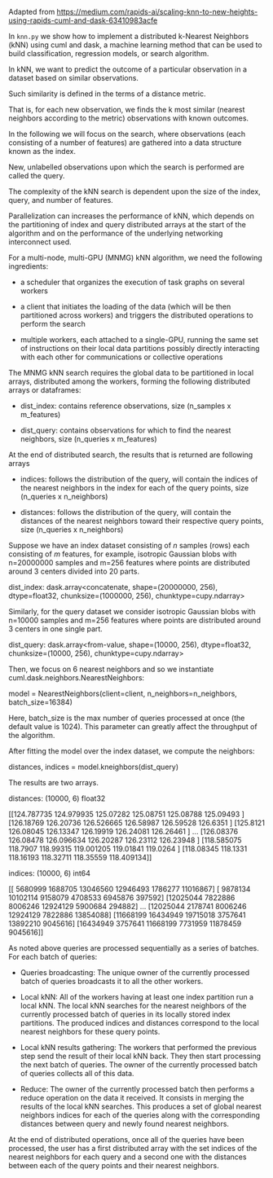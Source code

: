 Adapted from https://medium.com/rapids-ai/scaling-knn-to-new-heights-using-rapids-cuml-and-dask-63410983acfe

In `knn.py` we show how to implement a distributed k-Nearest Neighbors (kNN) using cuml and dask, a machine learning method that can be used to build classification, regression models, or search algorithm.

In kNN, we want to predict the outcome of a particular observation in a dataset based on similar observations.

Such similarity is defined in the terms of a distance metric.

That is, for each new observation, we finds the k most similar (nearest neighbors according to the metric) observations with known outcomes.

In the following we will focus on the search, where observations (each consisting of a number of features) are gathered into a data structure known as the index.

New, unlabelled observations upon which the search is performed are called the query. 

The complexity of the kNN search is dependent upon the size of the index, query, and number of features.

Parallelization can increases the performance of kNN, which depends on the partitioning of index and query distributed arrays at the start of the algorithm and on the performance of the underlying networking interconnect used.

For a multi-node, multi-GPU (MNMG) kNN algorithm, we need the following ingredients:

- a scheduler that organizes the execution of task graphs on several workers

- a client that initiates the loading of the data (which will be then partitioned across workers) and triggers the distributed operations to perform the search

- multiple workers, each attached to a single-GPU, running the same set of instructions on their local data partitions possibly directly interacting with each other for communications or collective operations

The MNMG kNN search requires the global data to be partitioned in local arrays, distributed among the workers, forming the following distributed arrays or dataframes:

- dist_index: contains reference observations, size (n_samples x m_features)

- dist_query: contains observations for which to find the nearest neighbors, size (n_queries x m_features)

At the end of distributed search, the results that is returned are following arrays

- indices: follows the distribution of the query, will contain the indices of the nearest neighbors in the index for each of the query points, size (n_queries x n_neighbors)

- distances: follows the distribution of the query, will contain the distances of the nearest neighbors toward their respective query points, size (n_queries x n_neighbors)

Suppose we have an index dataset consisting of $n$ samples (rows) each consisting of $m$ features, for example, isotropic Gaussian blobs with n=20000000 samples and m=256 features where points are distributed around 3 centers divided into 20 parts.

dist_index:
 dask.array<concatenate, shape=(20000000, 256), dtype=float32, chunksize=(1000000, 256), chunktype=cupy.ndarray>


Similarly, for the query dataset we consider isotropic Gaussian blobs with n=10000 samples and m=256 features where points are distributed around 3 centers in one single part. 


dist_query:
 dask.array<from-value, shape=(10000, 256), dtype=float32, chunksize=(10000, 256), chunktype=cupy.ndarray>


Then, we focus on 6 nearest neighbors and so we instantiate cuml.dask.neighbors.NearestNeighbors:

model = NearestNeighbors(client=client, n_neighbors=n_neighbors, batch_size=16384)

Here, batch_size is the max number of queries processed at once (the default value is 1024).
This parameter can greatly affect the throughput of the algorithm. 

After fitting the model over the index dataset, we compute the neighbors:

distances, indices = model.kneighbors(dist_query)  

The results are two arrays.

distances:
 (10000, 6) float32

 [[124.787735 124.979935 125.07282  125.08751  125.08788  125.09493 ]
 [126.18769  126.20736  126.526665 126.58987  126.59528  126.6351  ]
 [125.8121   126.08045  126.13347  126.19919  126.24081  126.26461 ]
 ...
 [126.08376  126.08478  126.096634 126.20287  126.23112  126.23948 ]
 [118.585075 118.7907   118.99315  119.001205 119.01841  119.0264  ]
 [118.08345  118.1331   118.16193  118.32711  118.35559  118.409134]]


indices:
 (10000, 6) int64

 [[ 5680999  1688705 13046560 12946493  1786277 11016867]
 [ 9878134 10102114  9158079  4708533  6945876   397592]
 [12025044  7822886  8006246 12924129  5900684   294882]
 ...
 [12025044  2178741  8006246 12924129  7822886 13854088]
 [11668199 16434949 19715018  3757641 13892210  9045616]
 [16434949  3757641 11668199  7731959 11878459  9045616]]


As noted above queries are processed sequentially as a series of batches. 
For each batch of queries:

- Queries broadcasting: The unique owner of the currently processed batch of queries broadcasts it to all the other workers.

- Local kNN: All of the workers having at least one index partition run a local kNN. The local kNN searches for the nearest neighbors of the currently processed batch of queries in its locally stored index partitions. The produced indices and distances correspond to the local nearest neighbors for these query points.

- Local kNN results gathering: The workers that performed the previous step send the result of their local kNN back. They then start processing the next batch of queries. The owner of the currently processed batch of queries collects all of this data.

- Reduce: The owner of the currently processed batch then performs a reduce operation on the data it received. It consists in merging the results of the local kNN searches. This produces a set of global nearest neighbors indices for each of the queries along with the corresponding distances between query and newly found nearest neighbors.


At the end of distributed operations, once all of the queries have been processed, the user has a first distributed array with the set indices of the nearest neighbors for each query and a second one with the distances between each of the query points and their nearest neighbors.

